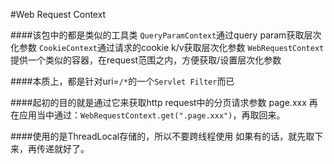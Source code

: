 #Web Request Context


####该包中的都是类似的工具类
`QueryParamContext`通过query param获取层次化参数
`CookieContext`通过请求的cookie k/v获取层次化参数
`WebRequestContext`提供一个类似的容器，在request范围之内，方便获取/设置层次化参数

####本质上，都是针对uri=`/*`的一个`Servlet Filter`而已

####起初的目的就是通过它来获取http request中的分页请求参数
page.xxx
再在应用当中通过：`WebRequestContext.get(".page.xxx")`，再取回来。


####使用的是ThreadLocal存储的，所以不要跨线程使用
如果有的话，就先取下来，再传递就好了。

